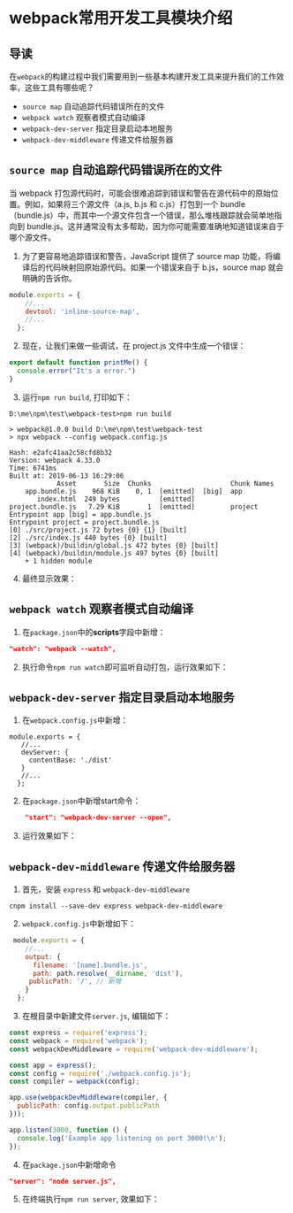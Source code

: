 # webpack常用开发工具模块介绍

## 导读

在`webpack`的构建过程中我们需要用到一些基本构建开发工具来提升我们的工作效率，这些工具有哪些呢？

* `source map` 自动追踪代码错误所在的文件
* `webpack watch` 观察者模式自动编译
* `webpack-dev-server`  指定目录启动本地服务
* `webpack-dev-middleware` 传递文件给服务器

## `source map` 自动追踪代码错误所在的文件

当 webpack 打包源代码时，可能会很难追踪到错误和警告在源代码中的原始位置。例如，如果将三个源文件（a.js, b.js 和 c.js）打包到一个 bundle（bundle.js）中，而其中一个源文件包含一个错误，那么堆栈跟踪就会简单地指向到 bundle.js。这并通常没有太多帮助，因为你可能需要准确地知道错误来自于哪个源文件。

1. 为了更容易地追踪错误和警告，JavaScript 提供了 source map 功能，将编译后的代码映射回原始源代码。如果一个错误来自于 b.js，source map 就会明确的告诉你。

```js
module.exports = {
    //...
    devtool: 'inline-source-map',
    //...
  };
```

2. 现在，让我们来做一些调试，在 project.js 文件中生成一个错误：

```js
export default function printMe() {
  console.error("It's a error.")
}
```

3. 运行`npm run build`, 打印如下：

```shell
D:\me\npm\test\webpack-test>npm run build

> webpack@1.0.0 build D:\me\npm\test\webpack-test
> npx webpack --config webpack.config.js

Hash: e2afc41aa2c58cfd8b32
Version: webpack 4.33.0
Time: 6741ms
Built at: 2019-06-13 16:29:06
            Asset       Size  Chunks                    Chunk Names
    app.bundle.js    968 KiB    0, 1  [emitted]  [big]  app
       index.html  249 bytes          [emitted]
project.bundle.js   7.29 KiB       1  [emitted]         project
Entrypoint app [big] = app.bundle.js
Entrypoint project = project.bundle.js
[0] ./src/project.js 72 bytes {0} {1} [built]
[2] ./src/index.js 440 bytes {0} [built]
[3] (webpack)/buildin/global.js 472 bytes {0} [built]
[4] (webpack)/buildin/module.js 497 bytes {0} [built]
    + 1 hidden module
```

4. 最终显示效果：


## `webpack watch` 观察者模式自动编译

1. 在`package.json`中的**scripts**字段中新增：

```json
"watch": "webpack --watch",
```
2. 执行命令`npm run watch`即可监听自动打包，运行效果如下：



## `webpack-dev-server` 指定目录启动本地服务

1. 在`webpack.config.js`中新增：

```
module.exports = {
   //...
   devServer: {
     contentBase: './dist'
   }
   //...
  };
```
2. 在`package.json`中新增start命令：

```json
    "start": "webpack-dev-server --open", 
```

3. 运行效果如下：




##  `webpack-dev-middleware` 传递文件给服务器

1. 首先，安装 `express` 和 `webpack-dev-middleware`

```shell
cnpm install --save-dev express webpack-dev-middleware
```

2. `webpack.config.js`中新增如下：
```js
 module.exports = {
    //...
    output: {
      filename: '[name].bundle.js',
      path: path.resolve(__dirname, 'dist'),
     publicPath: '/', // 新增
    }
  };
```

3. 在根目录中新建文件`server.js`, 编辑如下：
```js
const express = require('express');
const webpack = require('webpack');
const webpackDevMiddleware = require('webpack-dev-middleware');

const app = express();
const config = require('./webpack.config.js');
const compiler = webpack(config);

app.use(webpackDevMiddleware(compiler, {
  publicPath: config.output.publicPath
}));

app.listen(3000, function () {
  console.log('Example app listening on port 3000!\n');
});
```

4. 在`package.json`中新增命令
```json
"server": "node server.js",
```

5. 在终端执行`npm run server`, 效果如下：


